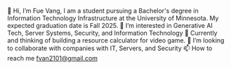 👋 Hi, I’m Fue Vang, I am a student pursuing a Bachelor's degree in Information Technology Infrastructure at the University of Minnesota. My expected graduation date is Fall 2025.
👀 I’m interested in Generative AI Tech, Server Systems, Security, and Information Technology
🌱 Currently and thinking of building a resource calculator for video game. 
💞️ I’m looking to collaborate with companies with IT, Servers, and Security
📫 How to reach me fvan2101@gmail.com
